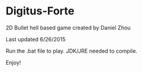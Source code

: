 # Digitus-Forte
2D Bullet hell based game created by Daniel Zhou

Last updated 6/26/2015

Run the .bat file to play. JDK/JRE needed to compile.

Enjoy!
